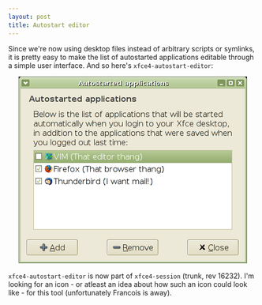 ```yaml
---
layout: post
title: Autostart editor
---
```


Since we're now using desktop files instead of arbitrary scripts or symlinks, it is pretty easy to make the list of autostarted applications editable through a simple user interface. And so here's <code>xfce4-autostart-editor</code>:

<center><a href="/images/2005/autostart-editor-20050715.png"><img src="/images/2005/autostart-editor-20050715.png" border="0" /></a></center>

<code>xfce4-autostart-editor</code> is now part of <code>xfce4-session</code> (trunk, rev 16232). I'm looking for an icon - or atleast an idea about how such an icon could look like - for this tool (unfortunately Francois is away).


